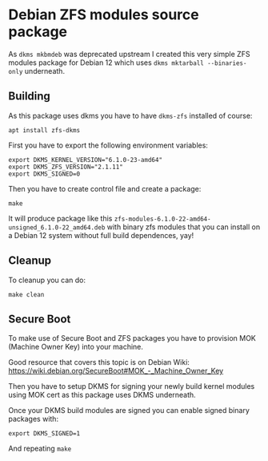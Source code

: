 Debian ZFS modules source package
======

As `dkms mkbmdeb` was deprecated upstream I created this very simple ZFS modules package for Debian 12 which uses `dkms mktarball --binaries-only` underneath.

## Building

As this package uses dkms you have to have `dkms-zfs` installed of course:

```
apt install zfs-dkms
```

First you have to export the following environment variables:

```
export DKMS_KERNEL_VERSION="6.1.0-23-amd64"
export DKMS_ZFS_VERSION="2.1.11"
export DKMS_SIGNED=0
```

Then you have to create control file and create a package:
```
make
```

It will produce package like this `zfs-modules-6.1.0-22-amd64-unsigned_6.1.0-22_amd64.deb` with binary zfs modules that you can install on a Debian 12 system without full build dependences, yay!

## Cleanup

To cleanup you can do:

```
make clean
```

## Secure Boot

To make use of Secure Boot and ZFS packages you have to provision MOK (Machine Owner Key) into your machine.

Good resource that covers this topic is on Debian Wiki: https://wiki.debian.org/SecureBoot#MOK_-_Machine_Owner_Key

Then you have to setup DKMS for signing your newly build kernel modules using MOK cert as this package uses DKMS underneath.

Once your DKMS build modules are signed you can enable signed binary packages with:

```
export DKMS_SIGNED=1
```

And repeating `make`

